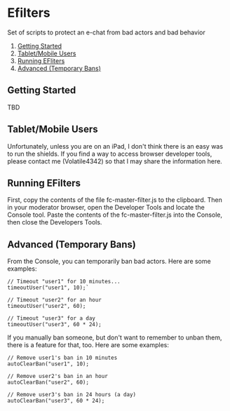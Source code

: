 # Efilters

Set of scripts to protect an e-chat from bad actors and bad behavior

1. [Getting Started](#getting-started)
2. [Tablet/Mobile Users](#mobile-users)
3. [Running EFliters](#running-efilters)
4. [Advanced (Temporary Bans)](#advanced)
## Getting Started

TBD

## Tablet/Mobile Users

Unfortunately, unless you are on an iPad, I don't think there is an easy was to 
run the shields. If you find a way to access browser developer tools, please 
contact me (Volatile4342) so that I may share the information here.

## Running EFilters

First, copy the contents of the file fc-master-filter.js to the clipboard.
Then in your moderator browser, open the Developer Tools and locate the Console
tool. Paste the contents of the fc-master-filter.js into the Console,
then close the Developers Tools.

## Advanced (Temporary Bans)

From the Console, you can temporarily ban bad actors. Here are some examples:

```
// Timeout "user1" for 10 minutes...
timeoutUser("user1", 10);`

// Timeout "user2" for an hour
timeoutUser("user2", 60);

// Timeout "user3" for a day
timeoutUser("user3", 60 * 24);
```

If you manually ban someone, but don't want to remember to unban them, there is
a feature for that, too. Here are some examples:

```
// Remove user1's ban in 10 minutes
autoClearBan("user1", 10);

// Remove user2's ban in an hour
autoClearBan("user2", 60);

// Remove user3's ban in 24 hours (a day)
autoClearBan("user3", 60 * 24);
```


